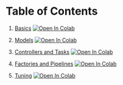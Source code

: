 # Table of Contents
1. [Basics](https://htmlpreview.github.io/?https://github.com/williamedwards/autompc/blob/main/examples/1_Basics.html) [![Open In Colab](https://colab.research.google.com/assets/colab-badge.svg)](https://colab.research.google.com/drive/11Bdkd5PzGbkhCz45Na0fKnTSl54uUTm_)

2. [Models](https://htmlpreview.github.io/?https://github.com/williamedwards/autompc/blob/main/examples/2_Models.html) [![Open In Colab](https://colab.research.google.com/assets/colab-badge.svg)](https://colab.research.google.com/drive/1x-mL2kVwgq1pda-yFO7tnJ60Efz3seyx)

3. [Controllers and Tasks](https://htmlpreview.github.io/?https://github.com/williamedwards/autompc/blob/main/examples/3_Controllers_and_Tasks.html) [![Open In Colab](https://colab.research.google.com/assets/colab-badge.svg)](https://colab.research.google.com/drive/1Iztden5SqagUHvBvco9g8cylhyXIJJV4)
 
4. [Factories and Pipelines](https://htmlpreview.github.io/?https://github.com/williamedwards/autompc/blob/main/examples/4_Factories_and_Pipelines.html) [![Open In Colab](https://colab.research.google.com/assets/colab-badge.svg)](https://colab.research.google.com/drive/1W85uCa5hyCnR7O9pBgZZX329CUJYeNoB)

5. [Tuning](https://htmlpreview.github.io/?https://github.com/williamedwards/autompc/blob/main/examples/5_Tuning.html) [![Open In Colab](https://colab.research.google.com/assets/colab-badge.svg)](https://colab.research.google.com/drive/1H-yjs52jT6PMu1wW-esrR2d5MuOVDPrH)

